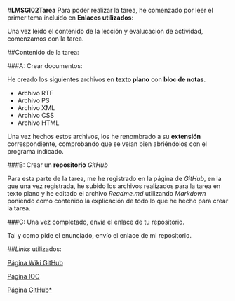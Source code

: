 #**LMSGI02Tarea**
Para poder realizar la tarea, he comenzado por leer el primer tema incluido en  **Enlaces utilizados**:

Una vez leido el contenido de la lección y evalucación de actividad, comenzamos con la tarea.

##Contenido de la tarea:

###A: Crear documentos:

He creado los siguientes archivos en **texto plano** con **bloc de notas**.

+ Archivo RTF
+ Archivo PS
+ Archivo XML
+ Archivo CSS
+ Archivo HTML

Una vez hechos estos archivos, los he renombrado a su **extensión** correspondiente, comprobando que se veían bien abriéndolos con el programa indicado.

###B: Crear un **repositorio** *GitHub*

Para esta parte de la tarea, me he registrado en la página de *GitHub*, en la que una vez registrada, he subido los archivos realizados para la tarea en texto plano y he editado el archivo *Readme.md* utilizando *Markdown* poniendo como contenido la explicación de todo lo que he hecho para crear la tarea.

###C: Una vez completado, envía el enlace de tu repositorio.

Tal y como pide el enunciado, envío el enlace de mi repositorio.

##*Links* utilizados:

[Página Wiki GitHub](https://ca.wikipedia.org/wiki/GitHub)

[Página IOC](http://ioc.xtec.cat/materials/FP/Materials/2251_ASIX/ASIX_2251_M04/web/html/WebContent/u1/a1/continguts.html)

[Página GitHub*](https://github.com/)

 
